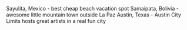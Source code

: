 Sayulita, Mexico - best cheap beach vacation spot
Samaipata, Bolivia - awesome little mountain town outside La Paz
Austin, Texas - Austin City Limits hosts great artists in a real fun city
